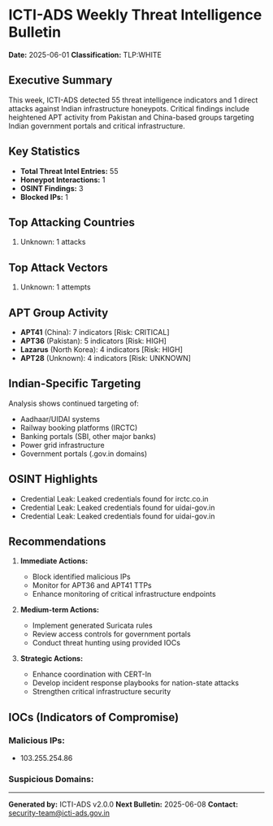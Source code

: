 
# ICTI-ADS Weekly Threat Intelligence Bulletin
**Date:** 2025-06-01
**Classification:** TLP:WHITE

## Executive Summary
This week, ICTI-ADS detected 55 threat intelligence indicators and 1 direct attacks against Indian infrastructure honeypots. Critical findings include heightened APT activity from Pakistan and China-based groups targeting Indian government portals and critical infrastructure.

## Key Statistics
- **Total Threat Intel Entries:** 55
- **Honeypot Interactions:** 1
- **OSINT Findings:** 3
- **Blocked IPs:** 1

## Top Attacking Countries
1. Unknown: 1 attacks

## Top Attack Vectors
1. Unknown: 1 attempts

## APT Group Activity
- **APT41** (China): 7 indicators [Risk: CRITICAL]
- **APT36** (Pakistan): 5 indicators [Risk: HIGH]
- **Lazarus** (North Korea): 4 indicators [Risk: HIGH]
- **APT28** (Unknown): 4 indicators [Risk: UNKNOWN]

## Indian-Specific Targeting
Analysis shows continued targeting of:
- Aadhaar/UIDAI systems
- Railway booking platforms (IRCTC)
- Banking portals (SBI, other major banks)
- Power grid infrastructure
- Government portals (.gov.in domains)

## OSINT Highlights
- Credential Leak: Leaked credentials found for irctc.co.in
- Credential Leak: Leaked credentials found for uidai-gov.in
- Credential Leak: Leaked credentials found for uidai-gov.in

## Recommendations
1. **Immediate Actions:**
   - Block identified malicious IPs
   - Monitor for APT36 and APT41 TTPs
   - Enhance monitoring of critical infrastructure endpoints

2. **Medium-term Actions:**
   - Implement generated Suricata rules
   - Review access controls for government portals
   - Conduct threat hunting using provided IOCs

3. **Strategic Actions:**
   - Enhance coordination with CERT-In
   - Develop incident response playbooks for nation-state attacks
   - Strengthen critical infrastructure security

## IOCs (Indicators of Compromise)
### Malicious IPs:
- 103.255.254.86

### Suspicious Domains:

---
**Generated by:** ICTI-ADS v2.0.0
**Next Bulletin:** 2025-06-08
**Contact:** security-team@icti-ads.gov.in

